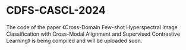 # CDFS-CASCL-2024
The code of the paper 《Cross-Domain Few-shot Hyperspectral Image Classification with Cross-Modal Alignment and Supervised Contrastive Learning》 is being compiled and will be uploaded soon.
